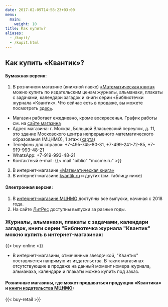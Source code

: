 ```yaml
---
date: 2017-02-09T14:58:23+03:00
menu:
  main:
    weight: 10
title: Как купить?
aliases:
  - /kupit/
  - /kupit.html
---
```


## Как купить «Квантик»?

#### Бумажная версия:

1. В розничном магазине (книжной лавке) [«Математическая книга»](https://biblio.mccme.ru/bookstore) можно купить по издательским ценам журналы, альманахи, плакаты с задачами, календари загадок и книги серии «Библиотечки журнала «Квантик». Что сейчас есть в продаже, вы можете посмотреть [здесь](https://biblio.mccme.ru/bookstore/books?title=%D0%9A%D0%B2%D0%B0%D0%BD%D1%82%D0%B8%D0%BA).   
  * Магазин работает ежедневно, кроме воскресенья. График работы см. на [сайте магазина](https://biblio.mccme.ru/bookstore)
  * Адрес магазина: г. Москва, Большой Власьевский переулок, д. 11, это здание Московского центра непрерывного математического образования (МЦНМО), 1 этаж ([карта](https://yandex.ru/maps/-/CCUEm2RPWCl))
  * Телефоны для справок: +7-495-745-80-31, +7-499-241-72-85,+7-919-993-48-21  
  * WhatsApp: +7-919-993-48-21  
  * Контактный e-mail: {{< mail "biblio" "mccme.ru" >}}
2. В интернет-магазине [«Математическая книга»](https://biblio.mccme.ru)
3. В интернет-магазине [kvantik.ru](http://kvantik.ru) и других (см. таблицу ниже)

#### Электронная версия:
1. В [интернет-магазине МЦНМО](https://biblio.mccme.ru/ebooks) доступны все выпуски, начиная с 2018 года.
2. На сайте [ЛитРес](https://www.litres.ru/pages/rmd_search_series/?q=Квантик) доступны выпуски за разные годы.


### Журналы, альманахи, плакаты с задачами, календари загадок, книги серии "Библиотечка журнала "Квантик" можно купить в интернет-магазинах: 

{{< buy-online >}}

* В интернет-магазины, отмеченные звездочкой, "Квантик" поставляется напрямую из издательства. В таких магазинах отсутствующие в продаже на данный момент номера журнала, альманаха, календари и плакаты можно купить под заказ.

#### Розничные магазины, где может продаваться продукция «Квантика» и [книги издательства МЦНМО](http://biblio.mccme.ru/books?order=field_book_year_value&sort=desc):

{{< buy-retail >}}
